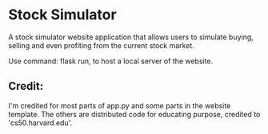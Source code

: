 # Stock Simulator

A stock simulator website application that allows users to simulate buying, selling and even profiting from the current stock market.

Use command: flask run, to host a local server of the website.

## Credit:
I'm credited for most parts of app.py and some parts in the website template. The others are distributed code for educating purpose, credited to 'cs50.harvard.edu'.
